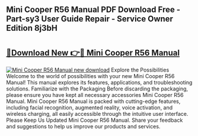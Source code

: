 ## Mini Cooper R56 Manual PDF Download Free - Part-sy3 User Guide Repair - Service Owner Edition 8j3bH

# <h2><a href="http://cf12411.oget.top/?id=Mini+Cooper+R56+Manual">🔗Download New 👉🔴 Mini Cooper R56 Manual</a></h2>

[![Mini Cooper R56 Manual new download](https://i.imgur.com/5g1atiW.png)](http://cf12411.oget.top/?id=Mini+Cooper+R56+Manual)
Explore the Possibilities Welcome to the world of possibilities with your new Mini Cooper R56 Manual! This manual explores its features, applications, and troubleshooting solutions. Familiarize with the Packaging Before discarding the packaging, please ensure you have kept all necessary accessories Mini Cooper R56 Manual. Mini Cooper R56 Manual is packed with cutting-edge features, including facial recognition, augmented reality, voice activation, and wireless charging, all easily accessible through the intuitive user interface. Please Keep Us Updated Mini Cooper R56 Manual. Share your feedback and suggestions to help us improve our products and services.
